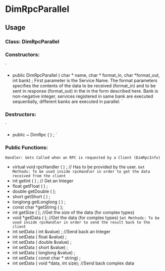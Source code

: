 # DimRpcParallel

## Usage

### Class: DimRpcParallel

### Constructors:  
`
* public DimRpcParallel ( char * name, char * format_in, char *format_out, int bank) ; First parameter is the Service Name. The format parameters specifies the contents of the data to be received (format_in) and to be sent in response (format_out) in the in the form described here. Bank is non-negative integer, services registered in same bank are executed sequentially, different banks are executed in parallel.
`
### Destructors:
`
* public ~ DimRpc ( ) ;
`
### Public Functions:
`
Handler: Gets Called when an RPC is requested by a Client (DimRpcInfo) 
`
* virtual void rpcHandler ( ) ; // Has to be provided by the user.
`
Get Methods: To be used inside rpcHandler in order to get the data received from the client 
`
* int getInt ( ) ; // Get an Integer
* float getFloat ( ) ;
* double getDouble ( );
* short getShort ( ) ;
* longlong getLonglong ( ) ;
* const char *getString ( );
* int getSize ( ); //Get the size of the data (for complex types)
* void *getData ( ); //Get the data (for complex types)
`
Set Methods: To be used inside rpcHandler in order to send the result back to the client 
`
* int setData ( int &value) ; //Send back an Integer
* int setData ( float &value) ;
* int setData ( double &value) ;
* int setData ( short &value) ;
* int setData ( longlong &value) ;
* int setData ( const char * string) ;
* int setData ( void *data, int size); //Send back complex data
